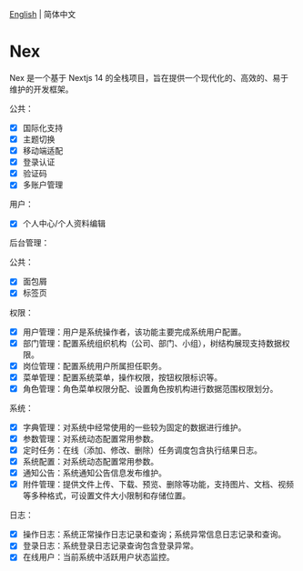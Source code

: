 [English](./README.md) | 简体中文

# Nex

Nex 是一个基于 Nextjs 14 的全栈项目，旨在提供一个现代化的、高效的、易于维护的开发框架。

公共：
-[x] 国际化支持
-[x] 主题切换
-[x] 移动端适配
-[x] 登录认证
-[x] 验证码
-[x] 多账户管理

用户：
-[x] 个人中心/个人资料编辑

后台管理：

公共：
-[x] 面包屑
-[x] 标签页

权限：
-[x] 用户管理：用户是系统操作者，该功能主要完成系统用户配置。
-[x] 部门管理：配置系统组织机构（公司、部门、小组），树结构展现支持数据权限。
-[x] 岗位管理：配置系统用户所属担任职务。
-[x] 菜单管理：配置系统菜单，操作权限，按钮权限标识等。
-[x] 角色管理：角色菜单权限分配、设置角色按机构进行数据范围权限划分。

系统：
-[x] 字典管理：对系统中经常使用的一些较为固定的数据进行维护。
-[x] 参数管理：对系统动态配置常用参数。
-[x] 定时任务：在线（添加、修改、删除）任务调度包含执行结果日志。
-[x] 系统配置：对系统动态配置常用参数。
-[x] 通知公告：系统通知公告信息发布维护。
-[x] 附件管理：提供文件上传、下载、预览、删除等功能，支持图片、文档、视频等多种格式，可设置文件大小限制和存储位置。

日志：
-[x] 操作日志：系统正常操作日志记录和查询；系统异常信息日志记录和查询。
-[x] 登录日志：系统登录日志记录查询包含登录异常。
-[x] 在线用户：当前系统中活跃用户状态监控。